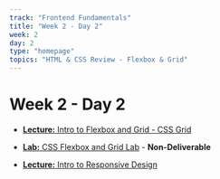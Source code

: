 ```yaml
---
track: "Frontend Fundamentals"
title: "Week 2 - Day 2"
week: 2
day: 2
type: "homepage"
topics: "HTML & CSS Review - Flexbox & Grid"
---
```



# Week 2 - Day 2

- [**Lecture:** Intro to Flexbox and Grid - CSS Grid](/frontend-fundamentals/week-1/day-3/lecture-materials/intro-to-css-flexbox-and-css-grid/)


- [**Lab:** CSS Flexbox and Grid Lab](/frontend-fundamentals/week-1/day-3/labs/flexbox-and-grid-lab/) - **Non-Deliverable**

- [**Lecture:** Intro to Responsive Design](/frontend-fundamentals/week-1/day-3/lecture-materials/intro-to-responsive-design/)